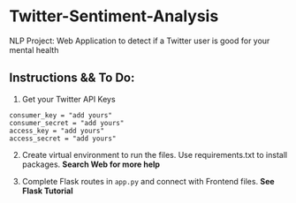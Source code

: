 # Twitter-Sentiment-Analysis

NLP Project: Web Application to detect if a Twitter user is good for your mental health

## Instructions && To Do:

1. Get your Twitter API Keys

```
consumer_key = "add yours"
consumer_secret = "add yours"
access_key = "add yours"
access_secret = "add yours"
```

2. Create virtual environment to run the files. Use requirements.txt to install packages. **Search Web for more help**

3. Complete Flask routes in `app.py` and connect with Frontend files. **See Flask Tutorial**